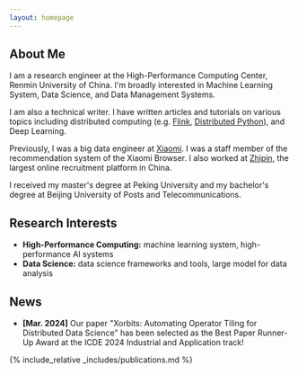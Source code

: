 ```yaml
---
layout: homepage
---
```


## About Me

I am a research engineer at the High-Performance Computing Center, Renmin University of China. I'm broadly interested in Machine Learning System, Data Science, and Data Management Systems.

I am also a technical writer. I have written articles and tutorials on various topics including distributed computing (e.g. [Flink](https://lulaoshi.info/), [Distributed Python](https://godaai.github.io/distributed-python-en/)), and Deep Learning.

Previously, I was a big data engineer at [Xiaomi](https://en.wikipedia.org/wiki/Xiaomi). I was a staff member of the recommendation system of the Xiaomi Browser. I also worked at [Zhipin](https://www.zhipin.com/), the largest online recruitment platform in China. 

I received my master's degree at Peking University and my bachelor's degree at Beijing University of Posts and Telecommunications.

## Research Interests

- **High-Performance Computing:** machine learning system, high-performance AI systems
- **Data Science:** data science frameworks and tools, large model for data analysis

## News

- **[Mar. 2024]** Our paper "Xorbits: Automating Operator Tiling for Distributed Data Science" has been selected as the Best Paper Runner-Up Award at the ICDE 2024 Industrial and Application track!

{% include_relative _includes/publications.md %}
